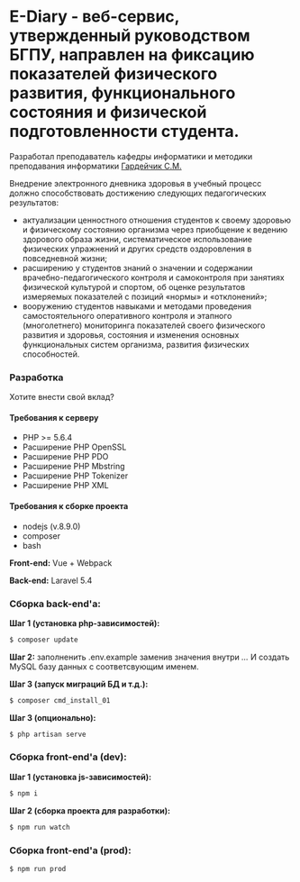 # E-Diary - веб-сервис, утвержденный руководством БГПУ, направлен на фиксацию показателей физического развития, функционального состояния и физической подготовленности студента.

Разработал преподаватель кафедры информатики и методики преподавания информатики [Гардейчик С.М.](https://vk.com/id179880969)

Внедрение электронного дневника здоровья в учебный процесс должно способствовать достижению следующих педагогических результатов:
- актуализации ценностного отношения студентов к своему здоровью и физическому состоянию организма через приобщение к ведению здорового образа жизни, систематическое использование физических упражнений и других средств оздоровления в повседневной жизни; 
- расширению у студентов знаний о значении и содержании врачебно-педагогического контроля и самоконтроля при занятиях физической культурой и спортом, об оценке результатов измеряемых показателей с позиций «нормы» и «отклонений»;
- вооружению студентов навыками и методами проведения самостоятельного оперативного контроля и этапного (многолетнего) мониторинга показателей своего физического развития и здоровья, состояния и изменения основных функциональных систем организма, развития физических способностей.

### Разработка

Хотите внести свой вклад?

#### Требования к серверу
- PHP >= 5.6.4
- Расширение PHP OpenSSL
- Расширение PHP PDO
- Расширение PHP Mbstring
- Расширение PHP Tokenizer
- Расширение PHP XML

#### Требования к сборке проекта
- nodejs (v.8.9.0)
- composer
- bash

**Front-end:** Vue + Webpack

**Back-end:** Laravel 5.4

### Сборка back-end'a:
**Шаг 1 (установка php-зависимостей):**
```sh
$ composer update
```

**Шаг 2:** заполненить .env.example заменив значения внутри *...*
И создать MySQL базу данных с соответсвующим именем.

**Шаг 3 (запуск миграций БД и т.д.):**
```sh
$ composer cmd_install_01
```

**Шаг 3 (опционально):**
```sh
$ php artisan serve
```

### Сборка front-end'a (dev):

**Шаг 1 (установка js-зависимостей):**
```sh
$ npm i
```

**Шаг 2 (сборка проекта для разработки):**
```sh
$ npm run watch
```

### Сборка front-end'a (prod):
```sh
$ npm run prod
```


